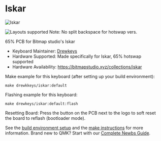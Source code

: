# Iskar

![Iskar](https://i.imgur.com/qBh0gA2.png)

![Layouts supported](https://i.imgur.com/SB2G7mL.png)
Note: No split backspace for hotswap vers.

65% PCB for Bitmap studio's Iskar

* Keyboard Maintainer: [Drewkeys](https://github.com/drewpyun)
* Hardware Supported: Made specifically for Iskar, 65% hotswap supported
* Hardware Availability: https://bitmapstudio.xyz/collections/iskar

Make example for this keyboard (after setting up your build environment):

    make drewkkeys/iskar:default

Flashing example for this keyboard:

    make drewkeys/iskar:default:flash

Resetting Board: Press the button on the PCB next to the logo to soft reset the board to reflash (bootloader mode).

See the [build environment setup](https://docs.qmk.fm/#/getting_started_build_tools) and the [make instructions](https://docs.qmk.fm/#/getting_started_make_guide) for more information. Brand new to QMK? Start with our [Complete Newbs Guide](https://docs.qmk.fm/#/newbs).
